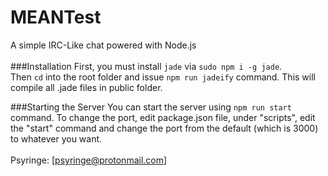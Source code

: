 # MEANTest
A simple IRC-Like chat powered with Node.js<br>
<br>
###Installation
First, you must install `jade` via `sudo npm i -g jade`.<br>
Then `cd` into the root folder and issue `npm run jadeify` command.
This will compile all .jade files in public folder.<br>

###Starting the Server
You can start the server using `npm run start` command. To change
the port, edit package.json file, under "scripts", edit the "start" command
and change the port from the default (which is 3000) to whatever you want.
<br>
<br>
Psyringe: <a href="mailto:psyringe@protonmail.com">[psyringe@protonmail.com]</a>